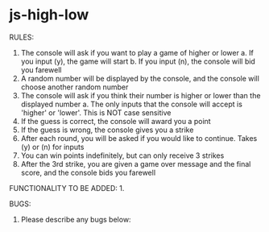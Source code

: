 # js-high-low
RULES:
  1. The console will ask if you want to play a game of higher or lower
    a. If you input (y), the game will start
    b. If you input (n), the console will bid you farewell
  2. A random number will be displayed by the console, and the console will choose another random number
  3. The console will ask if you think their number is higher or lower than the displayed number
    a. The only inputs that the console will accept is 'higher' or 'lower'. This is NOT case sensitive
  4. If the guess is correct, the console will award you a point
  5. If the guess is wrong, the console gives you a strike
  6. After each round, you will be asked if you would like to continue. Takes (y) or (n) for inputs
  7. You can win points indefinitely, but can only receive 3 strikes
  8. After the 3rd strike, you are given a game over message and the final score, and the console bids you farewell

FUNCTIONALITY TO BE ADDED:
  1. 

BUGS:
  1. Please describe any bugs below: